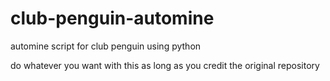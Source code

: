 # club-penguin-automine
automine script for club penguin using python

do whatever you want with this as long as you credit the original repository
